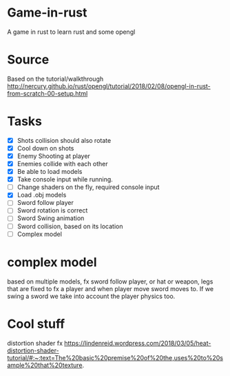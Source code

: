 # Game-in-rust
A game in rust to learn rust and some opengl

# Source
 Based on the tutorial/walkthrough http://nercury.github.io/rust/opengl/tutorial/2018/02/08/opengl-in-rust-from-scratch-00-setup.html


# Tasks
- [x] Shots collision should also rotate
- [x] Cool down on shots
- [x] Enemy Shooting at player
- [x] Enemies collide with each other
- [x] Be able to load models
- [x] Take console input while running.
- [ ] Change shaders on the fly, required console input
- [x] Load .obj models
- [ ] Sword follow player
- [ ] Sword rotation is correct
- [ ] Sword Swing animation
- [ ] Sword collision, based on its location
- [ ] Complex model

# complex model
based on multiple models, fx sword follow player, or hat or weapon, legs that are fixed to fx a player and when player move sword moves to. If we swing a sword we take into account the player physics too.

# Cool stuff
distortion shader fx https://lindenreid.wordpress.com/2018/03/05/heat-distortion-shader-tutorial/#:~:text=The%20basic%20premise%20of%20the,uses%20to%20sample%20that%20texture.
